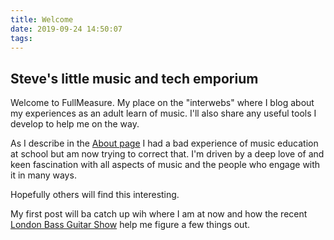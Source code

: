 ```yaml
---
title: Welcome
date: 2019-09-24 14:50:07
tags:
---
```


## Steve's little music and tech emporium

Welcome to FullMeasure. My place on the "interwebs" where I blog about my experiences as an adult learn of music. I'll also share any useful tools I develop to help me on the way.

As I describe in the [About page](/about) I had a bad experience of music education at school but am now trying to correct that. I'm driven by a deep love of and keen fascination with all aspects of music and the people who engage with it in many ways.

Hopefully others will find this interesting.

My first post will ba catch up wih where I am at now and how the recent [London Bass Guitar Show](https://www.ukguitarshow.com/) help me figure a few things out.
